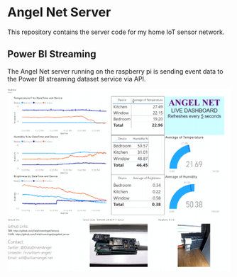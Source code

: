 # Angel Net Server
This repository contains the server code for my home IoT sensor network.

## Power BI Streaming

The Angel Net server running on the raspberry pi is sending event data to the Power BI streaming dataset service via API.

![Power BI Dashboard](/AngelNetDashboard.gif)
